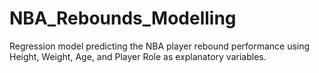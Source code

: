 # NBA_Rebounds_Modelling
Regression model predicting the NBA player rebound performance using Height, Weight, Age, and Player Role as explanatory variables.
